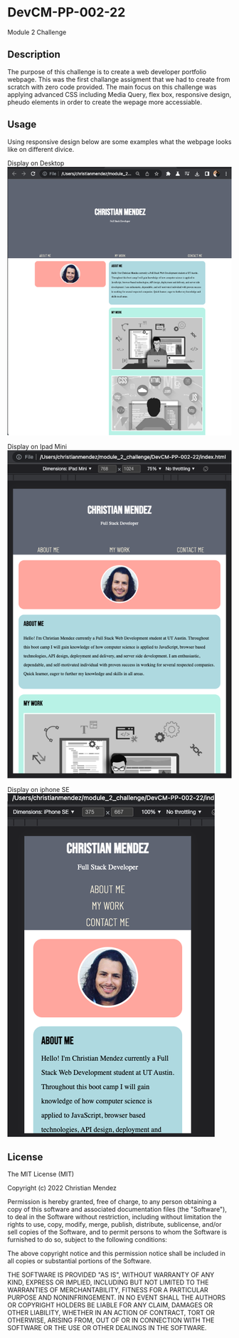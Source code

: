 # DevCM-PP-002-22
Module 2 Challenge  

## Description
The purpose of this challenge is to create a web developer portfolio webpage. This was the first challange assigment that we had to create from scratch with zero code provided. The main focus on this challenge was applying advanced CSS including Media Query, flex box, responsive design, pheudo elements in order to create the wepage more accessiable.

## Usage

Using responsive design below are some examples what the webpage looks like on different divice. 

Display on Desktop
![alt text](./assets/images/Screen%20Shot%202022-11-03%20at%2012.32.00%20PM.png)

Display on Ipad Mini
![alt text](./assets/images/Screen%20Shot%202022-11-03%20at%2012.30.19%20PM.png)

Display on iphone SE
![alt text](./assets/images/Screen%20Shot%202022-11-03%20at%2012.29.46%20PM.png)

## License

The MIT License (MIT)

Copyright (c) 2022 Christian Mendez

Permission is hereby granted, free of charge, to any person obtaining a copy of this software and associated documentation files (the "Software"), to deal in the Software without restriction, including without limitation the rights to use, copy, modify, merge, publish, distribute, sublicense, and/or sell copies of the Software, and to permit persons to whom the Software is furnished to do so, subject to the following conditions:

The above copyright notice and this permission notice shall be included in all copies or substantial portions of the Software.

THE SOFTWARE IS PROVIDED "AS IS", WITHOUT WARRANTY OF ANY KIND, EXPRESS OR IMPLIED, INCLUDING BUT NOT LIMITED TO THE WARRANTIES OF MERCHANTABILITY, FITNESS FOR A PARTICULAR PURPOSE AND NONINFRINGEMENT. IN NO EVENT SHALL THE AUTHORS OR COPYRIGHT HOLDERS BE LIABLE FOR ANY CLAIM, DAMAGES OR OTHER LIABILITY, WHETHER IN AN ACTION OF CONTRACT, TORT OR OTHERWISE, ARISING FROM, OUT OF OR IN CONNECTION WITH THE SOFTWARE OR THE USE OR OTHER DEALINGS IN THE SOFTWARE.
